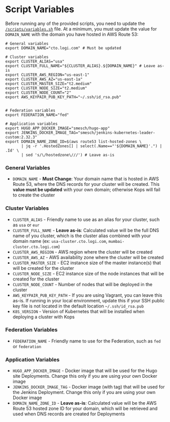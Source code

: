 # Script Variables

Before running any of the provided scripts, you need to update the [`/scripts/variables.sh`](/scripts/variables.sh) file. At a minimum, you must update the value for `DOMAIN_NAME` with the domain you have hosted in AWS Route 53:

```shell
# General variables
export DOMAIN_NAME="cto.logi.com" # Must be updated

# Cluster variables
export CLUSTER_ALIAS="usa"
export CLUSTER_FULL_NAME="${CLUSTER_ALIAS}.${DOMAIN_NAME}" # Leave as-is
export CLUSTER_AWS_REGION="us-east-1"
export CLUSTER_AWS_AZ="us-east-1a"
export CLUSTER_MASTER_SIZE="t2.medium"
export CLUSTER_NODE_SIZE="t2.medium"
export CLUSTER_NODE_COUNT="2"
export AWS_KEYPAIR_PUB_KEY_PATH="~/.ssh/id_rsa.pub"


# Federation variables
export FEDERATION_NAME="fed"

# Application variables
export HUGO_APP_DOCKER_IMAGE="smesch/hugo-app"
export JENKINS_DOCKER_IMAGE_TAG="smesch/jenkins-kubernetes-leader-custom:2.32.3"
export DOMAIN_NAME_ZONE_ID=$(aws route53 list-hosted-zones \
       | jq -r '.HostedZones[] | select(.Name=="'${DOMAIN_NAME}'.") | .Id' \
       | sed 's/\/hostedzone\///') # Leave as-is
```


### General Variables

* `DOMAIN_NAME` - **Must Change**: Your domain name that is hosted in AWS Route 53, where the DNS records for your cluster will be created. This **value must be updated** with your own domain; otherwise Kops will fail to create the cluster


### Cluster Variables

* `CLUSTER_ALIAS` - Friendly name to use as an alias for your cluster, such as `usa` or `eur`
* `CLUSTER_FULL_NAME` - **Leave as-is**: Calculated value will be the full DNS name of you cluster, which is the cluster alias combined with your domain name (ex: `usa-cluster.cto.logi.com`, `mumbai-cluster.cto.logi.com`) 
* `CLUSTER_AWS_REGION` - AWS region where the cluster will be created
* `CLUSTER_AWS_AZ` - AWS availability zone where the cluster will be created
* `CLUSTER_MASTER_SIZE` - EC2 instance size of the master instance(s) that will be created for the cluster
* `CLUSTER_NODE_SIZE` - EC2 instance size of the node instances that will be created for the cluster
* `CLUSTER_NODE_COUNT` - Number of nodes that will be deployed in the cluster
* `AWS_KEYPAIR_PUB_KEY_PATH` - If you are using Vagrant, you can leave this as-is. If running in your local environment, update this if your SSH public key file is not located in the default location `~/.ssh/id_rsa.pub`
* `K8S_VERSION` - Version of Kubernetes that will be installed when deploying a cluster with Kops


### Federation Variables

* `FEDERATION_NAME` - Friendly name to use for the Federation, such as `fed` or `federation`


### Application Variables

* `HUGO_APP_DOCKER_IMAGE` - Docker image that will be used for the Hugo site Deployments. Change this only if you are using your own Docker image
* `JENKINS_DOCKER_IMAGE_TAG` - Docker image (with tag) that will be used for the Jenkins Deployment. Change this only if you are using your own Docker image
* `DOMAIN_NAME_ZONE_ID` - **Leave as-is**: Calculated value will be the AWS Route 53 hosted zone ID for your domain, which will be retrieved and used when DNS records are created for Deployments
